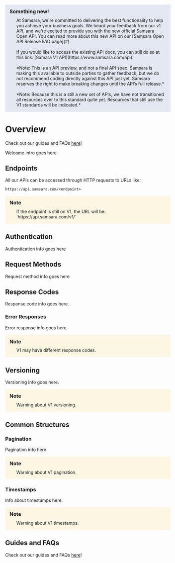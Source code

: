 <style type="text/css">
n {
    padding: 1em;
    width: 100%;
    display: block;
}
n.info {
    background-color: rgba(0, 51, 160, 0.1);
}
n.warning {
    background-color: #fdf6e3;
}
i:before {
    margin-right: 6px;
}
nh {
    font-size: 1rem;
    font-weight: 700;
    line-height: 1.1;
    display: block;
}
nb {
    margin-top: 10px;
    padding-left: 22px;
    display: block;
}
</style>

<n class="info">
<nh>
<i class="fa fa-info-circle"></i>
Something new!
</nh>
<nb>
At Samsara, we're committed to delivering the best functionality to help you achieve your business goals. We heard your feedback from our v1 API, and we're excited to provide you with the new official Samsara Open API. You can read more about this new API on our [Samsara Open API Release FAQ page](#).<br>
<br>
If you would like to access the existing API docs, you can still do so at this link: [Samara V1 API](https://www.samsara.com/api).<br>
<br>
*Note: This is an API preview, and not a final API spec. Samsara is making this available to outside parties to gather feedback, but we do not recommend coding directly against this API just yet. Samsara reserves the right to make breaking changes until the API’s full release.*<br>
<br>
*Note: Because this is a still a new set of APIs, we have not transitioned all resources over to this standard quite yet. Resources that still use the V1 standards will be indicated.*
</nb>
</n>

# Overview

Check out our guides and FAQs [here](#)!

Welcome intro goes here.

## Endpoints

All our APIs can be accessed through HTTP requests to URLs like:

```
https://api.samsara.com/<endpoint>
```

<n class="warning">
<nh>
<i class="fa fa-exclamation-circle"></i>
Note
</nh>
<nb>
If the endpoint is still on V1, the URL will be: `https://api.samsara.com/v1/<endpoint>`
</nb>
</n>

## Authentication

Authentication info goes here

## Request Methods

Request method info goes here

## Response Codes

Response code info goes here.

### Error Responses

Error response info goes here.

<n class="warning">
<nh>
<i class="fa fa-exclamation-circle"></i>
Note
</nh>
<nb>
V1 may have different response codes.
</nb>
</n>

## Versioning

Versioning info goes here.

<n class="warning">
<nh>
<i class="fa fa-exclamation-circle"></i>
Note
</nh>
<nb>
Warning about V1 versioning.
</nb>
</n>

## Common Structures

### Pagination

Pagination info here.

<n class="warning">
<nh>
<i class="fa fa-exclamation-circle"></i>
Note
</nh>
<nb>
Warning about V1 pagination.
</nb>
</n>

### Timestamps

Info about timestamps here.

<n class="warning">
<nh>
<i class="fa fa-exclamation-circle"></i>
Note
</nh>
<nb>
Warning about V1 timestamps.
</nb>
</n>

## Guides and FAQs

Check out our guides and FAQs [here](#)!
